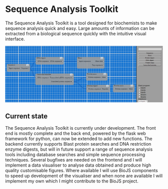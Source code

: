 # Sequence Analysis Toolkit
The Sequence Analysis Toolkit is a tool designed for biochemists to make sequence analysis quick and easy. Large amounts of information can be extracted from a biological sequence quickly with the intuitive visual interface.

![](https://raw.githubusercontent.com/TeeBeeKay/bioinformatics/master/static/sat%20screenshot.png)
## Current state
The Sequence Analysis Toolkit is currently under development. The front end is mostly complete and the back end, powered by the flask web framework for python, can now be extended to add new functions. The backend currently supports Blast protein searches and DNA restriction enzyme digests, but will in future support a range of sequence analysis tools including database searches and simple sequence processing techniques. Several bugfixes are needed on the frontend and I will implement a data visualiser to analyse data obtained and produce high quality customisable figures. Where available I will use BioJS components to speed up development of the visualiser and when none are available I will implement my own which I might contribute to the BioJS project.
